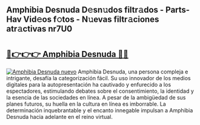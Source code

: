 ## Amphibia Desnuda D𝚎sn𝚞dos filtr𝚊dos - Parts-Hav Vid𝚎os f𝚘tos - N𝚞evas filtr𝚊ciones atr𝚊ctivas nr7U0

# <h2><a href="http://mb4p2lf.tromn.icu/?c=Amphibia+Desnuda">🔗👉👉👉 Amphibia Desnuda 🔗🔗</a></h2>

[![Amphibia Desnuda nuevo](https://i.imgur.com/pEAQMta.gif)](http://mb4p2lf.tromn.icu/?c=Amphibia+Desnuda)
Amphibia Desnuda, una persona compleja e intrigante, desafía la categorización fácil. Su uso innovador de los medios digitales para la autopresentación ha cautivado y enfurecido a los espectadores, estimulando debates sobre el consentimiento, la identidad y la esencia de las sociedades en línea. A pesar de la ambigüedad de sus planes futuros, su huella en la cultura en línea es imborrable. La determinación inquebrantable y el encanto innegable impulsan a Amphibia Desnuda hacia adelante en el reino virtual.
